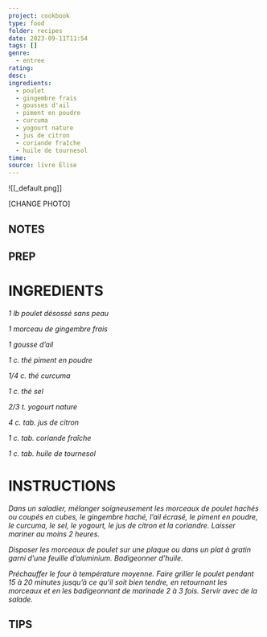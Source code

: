 ```yaml
---
project: cookbook
type: food
folder: recipes
date: 2023-09-11T11:54
tags: []
genre:
  - entree
rating: 
desc: 
ingredients:
  - poulet
  - gingembre frais
  - gousses d'ail
  - piment en poudre
  - curcuma
  - yogourt nature
  - jus de citron
  - coriande fraîche
  - huile de tournesol
time: 
source: livre Élise
---
```


![[_default.png]]

[CHANGE PHOTO]


## NOTES




## PREP


# INGREDIENTS



_1 lb poulet désossé sans peau_

_1 morceau de gingembre frais_

_1 gousse d’ail_

_1 c. thé piment en poudre_

_1/4 c. thé curcuma_

_1 c. thé sel_

_2/3 t. yogourt nature_

_4 c. tab. jus de citron_

_1 c. tab. coriande fraîche_

_1 c. tab. huile de tournesol_



# INSTRUCTIONS

_Dans un saladier, mélanger soigneusement_
_les morceaux de poulet hachés ou coupés_
_en cubes, le gingembre haché, l’ail écrasé,_
_le piment en poudre, le curcuma, le sel, le_
_yogourt, le jus de citron et la coriandre._
_Laisser mariner au moins 2 heures._

_Disposer les morceaux de poulet sur une_
_plaque ou dans un plat à gratin garni d’une_
_feuille d’aluminium. Badigeonner d’huile._

_Préchauffer le four à température moyenne._
_Faire griller le poulet pendant 15 à 20 minutes_
_jusqu’à ce qu’il soit bien tendre, en retournant_
_les morceaux et en les badigeonnant de_
_marinade 2 à 3 fois. Servir avec de la salade._


## TIPS



